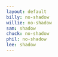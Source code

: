 ```yaml
---
layout: default
billy: no-shadow
willie: no-shadow
sam: shadow
chuck: no-shadow
phil: no-shadow
lee: shadow
---
```

